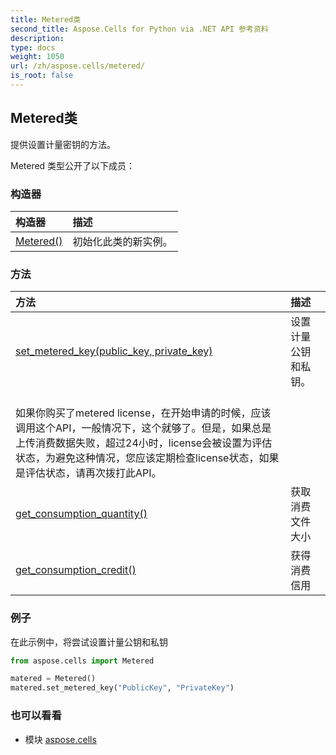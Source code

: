 ```yaml
---
title: Metered类
second_title: Aspose.Cells for Python via .NET API 参考资料
description:
type: docs
weight: 1050
url: /zh/aspose.cells/metered/
is_root: false
---
```

## Metered类
提供设置计量密钥的方法。



Metered 类型公开了以下成员：

### 构造器
|构造器|描述|
| :- | :- |
| [Metered()](/cells/python-net/zh/aspose.cells/metered/__init__/#) |初始化此类的新实例。|


### 方法
|方法|描述|
| :- | :- |
| [set_metered_key(public_key, private_key)](/cells/python-net/zh/aspose.cells/metered/set_metered_key/#str-str) |设置计量公钥和私钥。<br/>如果你购买了metered license，在开始申请的时候，应该调用这个API，一般情况下，这个就够了。但是，如果总是上传消费数据失败，超过24小时，license会被设置为评估状态，为避免这种情况，您应该定期检查license状态，如果是评估状态，请再次拨打此API。|
| [get_consumption_quantity()](/cells/python-net/zh/aspose.cells/metered/get_consumption_quantity/#) |获取消费文件大小|
| [get_consumption_credit()](/cells/python-net/zh/aspose.cells/metered/get_consumption_credit/#) |获得消费信用|



### 例子

在此示例中，将尝试设置计量公钥和私钥


```python
from aspose.cells import Metered

matered = Metered()
matered.set_metered_key("PublicKey", "PrivateKey")

```

### 也可以看看
* 模块 [aspose.cells](..)
